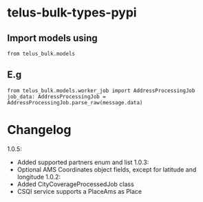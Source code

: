 # telus-bulk-types-pypi

## Import models using

    from telus_bulk.models

## E.g
    from telus_bulk.models.worker_job import AddressProcessingJob
    job_data: AddressProcessingJob = AddressProcessingJob.parse_raw(message.data)

# Changelog
1.0.5:
- Added supported partners enum and list
1.0.3:
- Optional AMS Coordinates object fields, except for latitude and longitude
1.0.2:
- Added CityCoverageProcessedJob class
- CSQI service supports a PlaceAms as Place